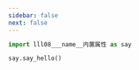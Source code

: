 ```yaml
---
sidebar: false
next: false
---
```

<BlogInfo/>






```python
import lll08___name__内置属性 as say

say.say_hello()


```






<ActionBox />
        
<style>#top-box {margin-top:0.5rem!important;}</style>